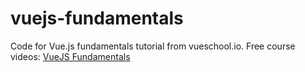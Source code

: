 # vuejs-fundamentals
Code for Vue.js fundamentals tutorial from vueschool.io.
Free course videos: [VueJS Fundamentals](https://vueschool.io/courses/vuejs-fundamentals)
